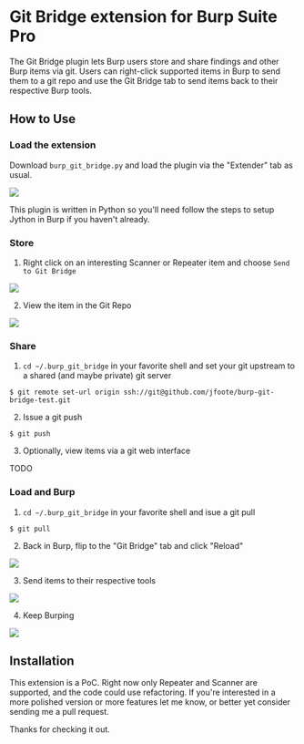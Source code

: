 # Git Bridge extension for Burp Suite Pro

The Git Bridge plugin lets Burp users store and share findings and other Burp items via git. Users can right-click supported items in Burp to send them to a git repo and use the Git Bridge tab to send items back to their respective Burp tools.

## How to Use

### Load the extension

Download `burp_git_bridge.py` and load the plugin via the "Extender" tab as usual. 

![](http://foote.pub/images/burp-git/burp-git-install.png)

This plugin is written in Python so you'll need follow the steps to setup Jython in Burp if you haven't already.

### Store

1. Right click on an interesting Scanner or Repeater item and choose `Send to Git Bridge`

![](http://foote.pub/images/burp-git/burp-git-send-to-git.png)

2. View the item in the Git Repo

![](http://foote.pub/images/burp-git/burp-git-view-repo.png)

### Share

1. `cd ~/.burp_git_bridge` in your favorite shell and set your git upstream to a shared (and maybe private) git server

```
$ git remote set-url origin ssh://git@github.com/jfoote/burp-git-bridge-test.git
```

2. Issue a git push

```
$ git push
```

3. Optionally, view items via a git web interface

TODO

### Load and Burp

1. `cd ~/.burp_git_bridge` in your favorite shell and isue a git pull

```
$ git pull
```

2. Back in Burp, flip to the "Git Bridge" tab and click "Reload"

![](http://foote.pub/images/burp-git/burp-git-reload.png)

3. Send items to their respective tools 

![](http://foote.pub/images/burp-git/burp-git-send-to-tools.png)

4. Keep Burping

![](http://foote.pub/images/burp-git/burp-git-repeater.png)

## Installation

This extension is a PoC. Right now only Repeater and Scanner are supported, 
and the code could use refactoring. If you're interested in a more polished 
version or more features let me know, or better yet consider sending me a pull request. 

Thanks for checking it out.


